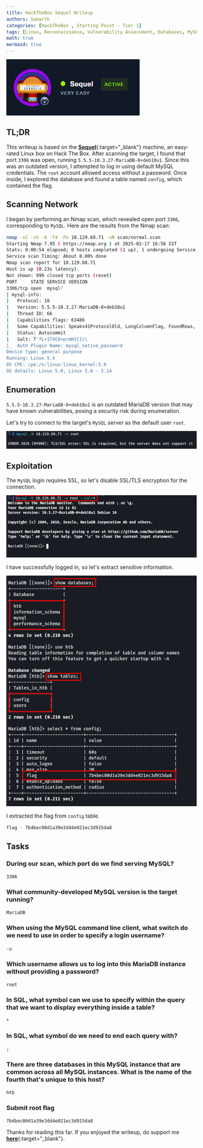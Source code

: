 ```yaml
---
title: HackTheBox Sequel Writeup
authors: Samarth
categories: [HackTheBox , Starting Point - Tier 1]
tags: [Linux, Reconnaissance, Vulnerability Assessment, Databases, MySQL, SQL, Weak Credentials]
math: true
mermaid: true
---
```


![Sequel-HTB](/assets/images/starting-point/Sequel-HTB/banner.png)

## TL;DR

This writeup is based on the [__Sequel__](https://app.hackthebox.com/starting-point){:target="_blank"} machine, an easy-rated Linux box on Hack The Box. After scanning the target, I found that port `3306` was open, running `5.5.5-10.3.27-MariaDB-0+deb10u1`. Since this was an outdated version, I attempted to log in using default MySQL credentials. The `root` account allowed access without a password. Once inside, I explored the database and found a table named `config`, which contained the flag.

## Scanning Network

I began by performing an Nmap scan, which revealed open port `3306`, corresponding to `MySQL`. Here are the results from the Nmap scan:

```bash
nmap -sC -sV -A -T4 -Pn 10.129.68.71 -oN scan/normal.scan
Starting Nmap 7.95 ( https://nmap.org ) at 2025-02-17 16:56 IST
Stats: 0:00:54 elapsed; 0 hosts completed (1 up), 1 undergoing Service Scan
Service scan Timing: About 0.00% done
Nmap scan report for 10.129.68.71
Host is up (0.23s latency).
Not shown: 999 closed tcp ports (reset)
PORT     STATE SERVICE VERSION
3306/tcp open  mysql?
| mysql-info: 
|   Protocol: 10
|   Version: 5.5.5-10.3.27-MariaDB-0+deb10u1
|   Thread ID: 66
|   Capabilities flags: 63486
|   Some Capabilities: Speaks41ProtocolOld, LongColumnFlag, FoundRows, InteractiveClient, Support41Auth, SupportsTransactions, ConnectWithDatabase, IgnoreSigpipes, SupportsLoadDataLocal, ODBCClient, DontAllowDatabaseTableColumn, IgnoreSpaceBeforeParenthesis, SupportsCompression, Speaks41ProtocolNew, SupportsMultipleResults, SupportsAuthPlugins, SupportsMultipleStatments
|   Status: Autocommit
|   Salt: T'fL+1T4C8+prmN{C{c\
|_  Auth Plugin Name: mysql_native_password
Device type: general purpose
Running: Linux 5.X
OS CPE: cpe:/o:linux:linux_kernel:5.0
OS details: Linux 5.0, Linux 5.0 - 5.14
```

## Enumeration

`5.5.5-10.3.27-MariaDB-0+deb10u1` is an outdated MariaDB version that may have known vulnerabilities, posing a security risk during enumeration.

Let's try to connect to the target's `MySQL` server as the default user `root`.

![mysql login](/assets/images/starting-point/Sequel-HTB/1.png)

## Exploitation

The `MySQL` login requires SSL, so let's disable SSL/TLS encryption for the connection.

![mysql login successful](/assets/images/starting-point/Sequel-HTB/2.png)

I have successfully logged in, so let's extract sensitive information.

![Flag extracted](/assets/images/starting-point/Sequel-HTB/3.png)

I extracted the flag from `config` table.

```bash
flag - 7b4bec00d1a39e3dd4e021ec3d915da8
```

## Tasks

### During our scan, which port do we find serving MySQL?

```plaintext
3306
```

### What community-developed MySQL version is the target running?

```plaintext
MariaDB
```

### When using the MySQL command line client, what switch do we need to use in order to specify a login username?

```plaintext
-u
```

### Which username allows us to log into this MariaDB instance without providing a password?

```plaintext
root
```

### In SQL, what symbol can we use to specify within the query that we want to display everything inside a table?

```plaintext
*
```

### In SQL, what symbol do we need to end each query with?

```plaintext
;
```

### There are three databases in this MySQL instance that are common across all MySQL instances. What is the name of the fourth that's unique to this host?

```plaintext
htb
```

### Submit root flag

```plaintext
7b4bec00d1a39e3dd4e021ec3d915da8
```

Thanks for reading this far. If you enjoyed the writeup, do support me [__here__](https://www.buymeacoffee.com/h4xplo1t){:target="_blank"}.